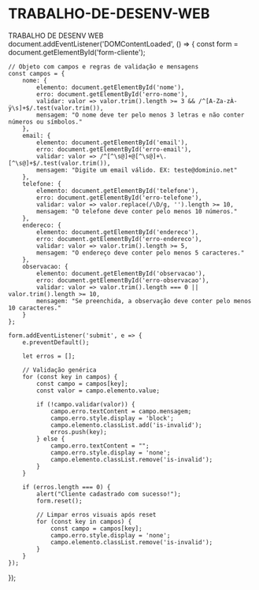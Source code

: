 # TRABALHO-DE-DESENV-WEB
TRABALHO DE DESENV WEB
document.addEventListener('DOMContentLoaded', () => {
    const form = document.getElementById('form-cliente');

    // Objeto com campos e regras de validação e mensagens
    const campos = {
        nome: {
            elemento: document.getElementById('nome'),
            erro: document.getElementById('erro-nome'),
            validar: valor => valor.trim().length >= 3 && /^[A-Za-zÀ-ÿ\s]+$/.test(valor.trim()),
            mensagem: "O nome deve ter pelo menos 3 letras e não conter números ou símbolos."
        },
        email: {
            elemento: document.getElementById('email'),
            erro: document.getElementById('erro-email'),
            validar: valor => /^[^\s@]+@[^\s@]+\.[^\s@]+$/.test(valor.trim()),
            mensagem: "Digite um email válido. EX: teste@dominio.net"
        },
        telefone: {
            elemento: document.getElementById('telefone'),
            erro: document.getElementById('erro-telefone'),
            validar: valor => valor.replace(/\D/g, '').length >= 10,
            mensagem: "O telefone deve conter pelo menos 10 números."
        },
        endereco: {
            elemento: document.getElementById('endereco'),
            erro: document.getElementById('erro-endereco'),
            validar: valor => valor.trim().length >= 5,
            mensagem: "O endereço deve conter pelo menos 5 caracteres."
        },
        observacao: {
            elemento: document.getElementById('observacao'),
            erro: document.getElementById('erro-observacao'),
            validar: valor => valor.trim().length === 0 || valor.trim().length >= 10,
            mensagem: "Se preenchida, a observação deve conter pelo menos 10 caracteres."
        }
    };

    form.addEventListener('submit', e => {
        e.preventDefault();

        let erros = [];

        // Validação genérica
        for (const key in campos) {
            const campo = campos[key];
            const valor = campo.elemento.value;

            if (!campo.validar(valor)) {
                campo.erro.textContent = campo.mensagem;
                campo.erro.style.display = 'block';
                campo.elemento.classList.add('is-invalid');
                erros.push(key);
            } else {
                campo.erro.textContent = "";
                campo.erro.style.display = 'none';
                campo.elemento.classList.remove('is-invalid');
            }
        }

        if (erros.length === 0) {
            alert("Cliente cadastrado com sucesso!");
            form.reset();

            // Limpar erros visuais após reset
            for (const key in campos) {
                const campo = campos[key];
                campo.erro.style.display = 'none';
                campo.elemento.classList.remove('is-invalid');
            }
        }
    });
});
